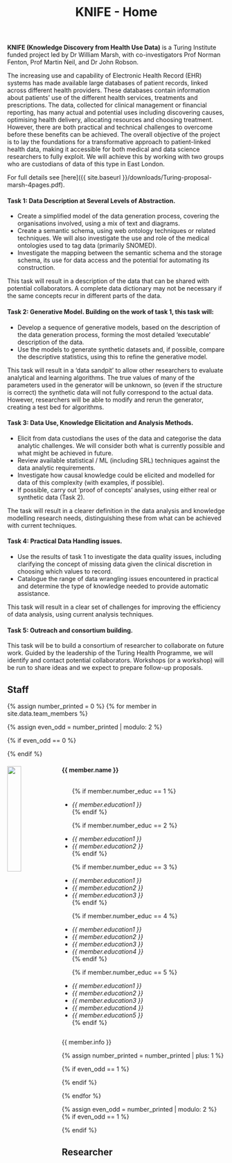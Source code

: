 ﻿---
title: "KNIFE - Home"
layout: homelay
excerpt: "Knowledge Discovery from Health Use Data"
sitemap: false
permalink: /
---


**KNIFE (Knowledge Discovery from Health Use Data)** is a Turing Institute funded project led by Dr William Marsh, with co-investigators Prof Norman Fenton, Prof Martin Neil, and Dr John Robson.

The increasing use and capability of Electronic Health Record (EHR) systems has made available large databases of patient records, linked across different health providers. These databases contain information about patients’ use of the different health services, treatments and prescriptions. The data, collected for clinical management or financial reporting, has many actual and potential uses including discovering causes, optimising health delivery, allocating resources and choosing treatment. However, there are both practical and technical challenges to overcome before these benefits can be achieved. The overall objective of the project is to lay the foundations for a transformative approach to patient-linked health data, making it accessible for both medical and data science researchers to fully exploit. We will achieve this by working with two groups who are custodians of data of this type in East London.

For full details see [here]({{ site.baseurl }}/downloads/Turing-proposal-marsh-4pages.pdf).




#### **Task 1: Data Description at Several Levels of Abstraction.**

*  Create a simplified model of the data generation process, covering the organisations involved, using a mix of text and diagrams.
*  Create a semantic schema, using web ontology techniques or related techniques. We will also investigate the use and role of the medical ontologies used to tag data (primarily SNOMED).
*  Investigate the mapping between the semantic schema and the storage schema, its use for data access and the potential for automating its construction.

This task will result in a description of the data that can be shared with potential collaborators. A complete data dictionary may not be necessary if the same concepts recur in different parts of the data.



#### **Task 2: Generative Model. Building on the work of task 1, this task will:**

*  Develop a sequence of generative models, based on the description of the data generation process, forming the most detailed ‘executable’ description of the data.
*  Use the models to generate synthetic datasets and, if possible, compare the descriptive statistics, using this to refine the generative model.

This task will result in a ‘data sandpit’ to allow other researchers to evaluate analytical and learning algorithms. The true values of many of the parameters used in the generator will be unknown, so (even if the structure is correct) the synthetic data will not fully correspond to the actual data. However, researchers will be able to modify and rerun the generator, creating a test bed for algorithms. 



#### **Task 3: Data Use, Knowledge Elicitation and Analysis Methods.**

*  Elicit from data custodians the uses of the data and categorise the data analytic challenges. We will consider both what is currently possible and what might be achieved in future.
*  Review available statistical / ML (including SRL) techniques against the data analytic requirements.
*  Investigate how causal knowledge could be elicited and modelled for data of this complexity (with examples, if possible).
*  If possible, carry out ‘proof of concepts’ analyses, using either real or synthetic data (Task 2).

The task will result in a clearer definition in the data analysis and knowledge modelling research needs, distinguishing these from what can be achieved with current techniques. 



#### **Task 4: Practical Data Handling issues.**

*  Use the results of task 1 to investigate the data quality issues, including clarifying the concept of missing data given the clinical discretion in choosing which values to record.
*  Catalogue the range of data wrangling issues encountered in practical and determine the type of knowledge needed to provide automatic assistance.

This task will result in a clear set of challenges for improving the efficiency of data analysis, using current analysis techniques.


#### **Task 5: Outreach and consortium building.**

This task will be to build a consortium of researcher to collaborate on future work. Guided by the leadership of the Turing Health Programme, we will identify and contact potential collaborators. Workshops (or a workshop) will be run to share ideas and we expect to prepare follow-up proposals. 




## Staff 
{% assign number_printed = 0 %}
{% for member in site.data.team_members %}

{% assign even_odd = number_printed | modulo: 2 %}

{% if even_odd == 0 %}
<div class="row">
{% endif %}

<div class="col-sm-6 clearfix">
  <img src="{{ site.url }}{{ site.baseurl }}/images/teampic/{{ member.photo }}" class="img-responsive" width="25%" style="float: left" />
  <h4>{{ member.name }}</h4>  
  <ul style="overflow: hidden">

  {% if member.number_educ == 1 %}
  <i><li> {{ member.education1 }} </li></i>
  {% endif %}

  {% if member.number_educ == 2 %}
  <i><li> {{ member.education1 }} </li></i>
  <i><li> {{ member.education2 }} </li></i>
  {% endif %}

  {% if member.number_educ == 3 %}
  <i><li> {{ member.education1 }} </li></i>
  <i><li> {{ member.education2 }} </li></i>
  <i><li> {{ member.education3 }} </li></i>
  {% endif %}

  {% if member.number_educ == 4 %}
  <i><li> {{ member.education1 }} </li></i>
  <i><li> {{ member.education2 }} </li></i>
  <i><li> {{ member.education3 }} </li></i>
  <i><li> {{ member.education4 }} </li></i>
  {% endif %}

  {% if member.number_educ == 5 %}
  <i><li> {{ member.education1 }} </li></i>
  <i><li> {{ member.education2 }} </li></i>
  <i><li> {{ member.education3 }} </li></i>
  <i><li> {{ member.education4 }} </li></i>
  <i><li> {{ member.education5 }} </li></i>
  {% endif %}
  </ul>
  
{{ member.info }}
</div>
    
 
{% assign number_printed = number_printed | plus: 1 %}

{% if even_odd == 1 %}
</div>
{% endif %}

{% endfor %}

{% assign even_odd = number_printed | modulo: 2 %}
{% if even_odd == 1 %}
</div>
{% endif %}


## Researcher

